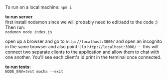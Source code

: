 To run on a local machine:
`npm i`

**to run server**   
first install nodemon since we will probably need to edit/add to the code :)   
Then run:    
`nodemon node index.js`   

open up a browser and go to `http://localhost:3000/` and open an incognito in the same browser and also point it to `http://localhost:3000/` -- this will connect two separate clients to the application and allow them to chat with one another. You'll see each client's id print in the terminal once connected.

**to run tests:**   
`NODE_ENV=test mocha --exit`     
